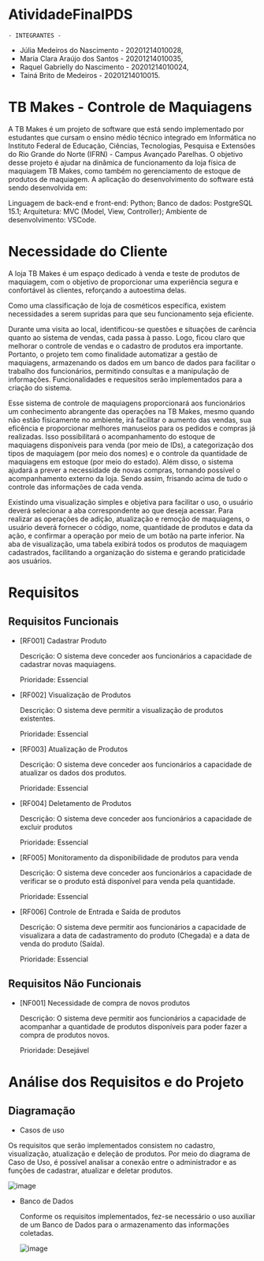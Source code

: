 # AtividadeFinalPDS

    - INTEGRANTES - 
* Júlia Medeiros do Nascimento - 20201214010028,
* Maria Clara Araújo dos Santos - 20201214010035,
* Raquel Gabrielly do Nascimento - 20201214010024,
* Tainá Brito de Medeiros - 20201214010015.
  
# TB Makes - Controle de Maquiagens

A TB Makes é um projeto de software que está sendo implementado por estudantes que cursam o ensino médio técnico integrado em Informática no Instituto Federal de Educação, Ciências, Tecnologias, Pesquisa e Extensões do Rio Grande do Norte (IFRN) - Campus Avançado Parelhas. O objetivo desse projeto é ajudar na dinâmica de funcionamento da loja física de maquiagem TB Makes, como também no gerenciamento de estoque de produtos de maquiagem. A aplicação do desenvolvimento do software está sendo desenvolvida em: 

Linguagem de back-end e front-end: Python;
Banco de dados: PostgreSQL 15.1;
Arquitetura: MVC (Model, View, Controller);
Ambiente de desenvolvimento: VSCode.

# Necessidade do Cliente

A loja TB Makes é um espaço dedicado à venda e teste de produtos de maquiagem, com o objetivo de proporcionar uma experiência segura e confortável às clientes, reforçando a autoestima delas.

Como uma classificação de loja de cosméticos específica, existem necessidades a serem supridas para que seu funcionamento seja eficiente. 

Durante uma visita ao local, identificou-se questões e situações de carência quanto ao sistema de vendas, cada passa à passo. Logo, ficou claro que melhorar o controle de vendas e o cadastro de produtos era importante. Portanto, o projeto tem como finalidade automatizar a gestão de maquiagens, armazenando os dados em um banco de dados para facilitar o trabalho dos funcionários, permitindo consultas e a manipulação de informações. Funcionalidades e requesitos serão implementados para a criação do sistema. 

Esse sistema de controle de maquiagens proporcionará aos funcionários um conhecimento abrangente das operações na TB Makes, mesmo quando não estão fisicamente no ambiente, irá facilitar o aumento das vendas, sua eficência e proporcionar melhores manuseios para os pedidos e compras já realizadas. Isso possibilitará o acompanhamento do estoque de maquiagens disponíveis para venda (por meio de IDs), a categorização dos tipos de maquiagem (por meio dos nomes) e o controle da quantidade de maquiagens em estoque (por meio do estado). Além disso, o sistema ajudará a prever a necessidade de novas compras, tornando possível o acompanhamento externo da loja. Sendo assim, frisando acima de tudo o controle das informações de cada venda. 

Existindo uma visualização simples e objetiva para facilitar o uso, o usuário deverá selecionar a aba correspondente ao que deseja acessar. Para realizar as operações de adição, atualização e remoção de maquiagens, o usuário deverá fornecer o código, nome, quantidade de produtos e data da ação, e confirmar a operação por meio de um botão na parte inferior. Na aba de visualização, uma tabela exibirá todos os produtos de maquiagem cadastrados, facilitando a organização do sistema e gerando praticidade aos usuários.

# Requisitos

## Requisitos Funcionais

* [RF001] Cadastrar Produto

    Descrição: O sistema deve conceder aos funcionários a capacidade de cadastrar novas maquiagens.

    Prioridade: Essencial

* [RF002] Visualização de Produtos

    Descrição: O sistema deve permitir a visualização de produtos existentes.

    Prioridade: Essencial

* [RF003] Atualização de Produtos

    Descrição: O sistema deve conceder aos funcionários a capacidade de atualizar os dados dos produtos.

    Prioridade: Essencial

* [RF004] Deletamento de Produtos

    Descrição: O sistema deve conceder aos funcionários a capacidade de excluir produtos

    Prioridade: Essencial

* [RF005] Monitoramento da disponibilidade de produtos para venda

    Descrição: O sistema deve conceder aos funcionários a capacidade de verificar se o produto está disponível para venda pela quantidade.

    Prioridade: Essencial

* [RF006] Controle de Entrada e Saída de produtos
    
    Descrição: O sistema deve permitir aos funcionários a capacidade de visualizara a data de cadastramento do produto (Chegada) e a data de venda do produto (Saída).

    Prioridade: Essencial

## Requisitos Não Funcionais

* [NF001] Necessidade de compra de novos produtos

    Descrição: O sistema deve permitir aos funcionários a capacidade de acompanhar a quantidade de produtos disponíveis para poder fazer a compra de produtos novos.

    Prioridade: Desejável


# Análise dos Requisitos e do Projeto

## Diagramação  
* Casos de uso

Os requisitos que serão implementados consistem no cadastro, visualização, atualização e deleção de produtos. Por meio do diagrama de Caso de Uso, é possível analisar a conexão entre o administrador e as funções de cadastrar, atualizar e deletar produtos.

![image](https://github.com/TainaBrito/AtividadeFinal4Ano/assets/108409645/89373697-47b8-48e4-ae0d-72b3f4144328)

* Banco de Dados
  
  Conforme os requisitos implementados, fez-se necessário o uso auxiliar de um Banco de Dados para o armazenamento das informações coletadas.


  ![image](https://github.com/TainaBrito/AtividadeFinal4Ano/assets/108409645/cfd33d75-94ae-489e-87db-46f648451a4f)

